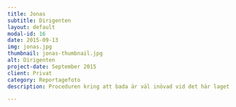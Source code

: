 ```yaml
---
title: Jonas
subtitle: Dirigenten
layout: default
modal-id: 16
date: 2015-09-13
img: jonas.jpg
thumbnail: jonas-thumbnail.jpg
alt: Dirigenten
project-date: September 2015
client: Privat
category: Reportagefoto
description: Proceduren kring att bada är väl inövad vid det här laget. Medan vattnet fylls på bär Jonas fram snusdosorna, handdukarna, Bose-hörlurarna och badskummet. Han lägger den ena handduken på toalettstolen och den andra längs badkarets huvudända. Snuset hamnar tryggt inom en armlängds avstånd. Han lägger sig till rätta, vrider på reglaget som får bubbelbadets kompressor att dra igång, låter badankorna simma iväg, justerar hörlurarna och sätter på den aktiva brusreduceringen som får allt annat ljud än Londons symfoniorkester att försvinna. Ibland dirigerar han taktfast orkestern med pekfingret. Så här ligger han i 2-3 timmar åt gången, totalt upp mot 10 timmar i veckan.

---
```

